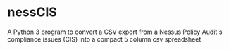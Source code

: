 # nessCIS
A Python 3 program to convert a CSV export from a Nessus Policy Audit's compliance issues (CIS) into a compact 5 column csv spreadsheet
